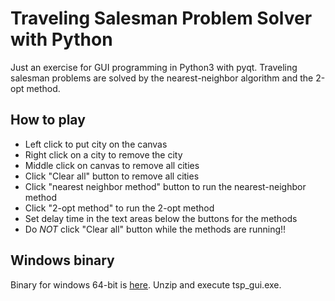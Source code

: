# Traveling Salesman Problem Solver with Python

Just an exercise for GUI programming in Python3 with pyqt.
Traveling salesman problems are solved by the nearest-neighbor
algorithm and the 2-opt method.


## How to play

- Left click to put city on the canvas
- Right click on a city to remove the city
- Middle click on canvas to remove all cities
- Click "Clear all" button to remove all cities
- Click "nearest neighbor method" button to run the nearest-neighbor method
- Click "2-opt method" to run the 2-opt method
- Set delay time in the text areas below the buttons for the methods
- Do *NOT* click "Clear all" button while the methods are running!!


## Windows binary

Binary for windows 64-bit is [here][1].
Unzip and execute tsp_gui.exe.

[1]: https://github.com/yusekiya/tsp_gui/releases/download/v1.1/tsp_win64.zip
